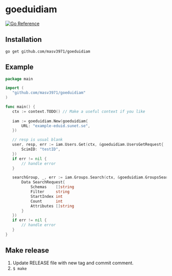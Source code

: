 # goeduidiam

[![Go Reference](https://pkg.go.dev/badge/github.com/masv3971/goeduidiam.svg)](https://pkg.go.dev/github.com/masv3971/goeduidiam)

## Installation 
```
go get github.com/masv3971/goeduidiam
 ```

 ## Example
 ```go
 package main

import (
    "github.com/masv3971/goeduidiam"
)

func main() {
    ctx := context.TODO() // Make a useful context if you like
    
    iam := goeduidiam.New(goeduidiam{
        URL: "example-eduid.sunet.se",
    })

    // resp is usual blank
    user, resp, err := iam.Users.Get(ctx, &goeduidiam.UsersGetRequest{
        ScimID: "testID",
    })
    if err != nil {
        // handle error
    }

    searchGroup, _, err := iam.Groups.Search(ctx, &goeduidiam.GroupsSearchRequest{
        Data SearchRequest{
	        Schemas    []string 
	        Filter     string   
	        StartIndex int      
	        Count      int      
	        Attributes []string 
        }
    })
    if err != nil {
        // handle error
    }
}  
```

## Make release
1. Update RELEASE file with new tag and commit comment. 
2. ```$ make ```
